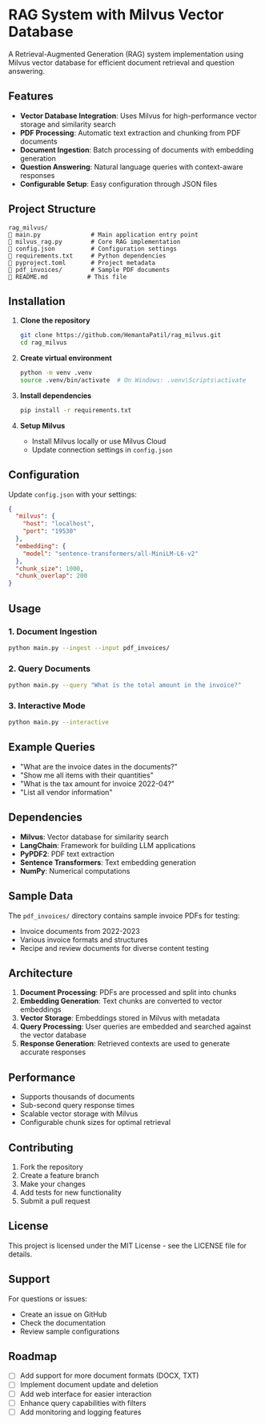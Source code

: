 # RAG System with Milvus Vector Database

A Retrieval-Augmented Generation (RAG) system implementation using Milvus vector database for efficient document retrieval and question answering.

## Features

- **Vector Database Integration**: Uses Milvus for high-performance vector storage and similarity search
- **PDF Processing**: Automatic text extraction and chunking from PDF documents
- **Document Ingestion**: Batch processing of documents with embedding generation
- **Question Answering**: Natural language queries with context-aware responses
- **Configurable Setup**: Easy configuration through JSON files

## Project Structure

```
rag_milvus/
   main.py              # Main application entry point
   milvus_rag.py        # Core RAG implementation
   config.json          # Configuration settings
   requirements.txt     # Python dependencies
   pyproject.toml       # Project metadata
   pdf_invoices/        # Sample PDF documents
   README.md           # This file
```

## Installation

1. **Clone the repository**
   ```bash
   git clone https://github.com/HemantaPatil/rag_milvus.git
   cd rag_milvus
   ```

2. **Create virtual environment**
   ```bash
   python -m venv .venv
   source .venv/bin/activate  # On Windows: .venv\Scripts\activate
   ```

3. **Install dependencies**
   ```bash
   pip install -r requirements.txt
   ```

4. **Setup Milvus**
   - Install Milvus locally or use Milvus Cloud
   - Update connection settings in `config.json`

## Configuration

Update `config.json` with your settings:

```json
{
  "milvus": {
    "host": "localhost",
    "port": "19530"
  },
  "embedding": {
    "model": "sentence-transformers/all-MiniLM-L6-v2"
  },
  "chunk_size": 1000,
  "chunk_overlap": 200
}
```

## Usage

### 1. Document Ingestion
```bash
python main.py --ingest --input pdf_invoices/
```

### 2. Query Documents
```bash
python main.py --query "What is the total amount in the invoice?"
```

### 3. Interactive Mode
```bash
python main.py --interactive
```

## Example Queries

- "What are the invoice dates in the documents?"
- "Show me all items with their quantities"
- "What is the tax amount for invoice 2022-04?"
- "List all vendor information"

## Dependencies

- **Milvus**: Vector database for similarity search
- **LangChain**: Framework for building LLM applications
- **PyPDF2**: PDF text extraction
- **Sentence Transformers**: Text embedding generation
- **NumPy**: Numerical computations

## Sample Data

The `pdf_invoices/` directory contains sample invoice PDFs for testing:
- Invoice documents from 2022-2023
- Various invoice formats and structures
- Recipe and review documents for diverse content testing

## Architecture

1. **Document Processing**: PDFs are processed and split into chunks
2. **Embedding Generation**: Text chunks are converted to vector embeddings
3. **Vector Storage**: Embeddings stored in Milvus with metadata
4. **Query Processing**: User queries are embedded and searched against the vector database
5. **Response Generation**: Retrieved contexts are used to generate accurate responses

## Performance

- Supports thousands of documents
- Sub-second query response times
- Scalable vector storage with Milvus
- Configurable chunk sizes for optimal retrieval

## Contributing

1. Fork the repository
2. Create a feature branch
3. Make your changes
4. Add tests for new functionality
5. Submit a pull request

## License

This project is licensed under the MIT License - see the LICENSE file for details.

## Support

For questions or issues:
- Create an issue on GitHub
- Check the documentation
- Review sample configurations

## Roadmap

- [ ] Add support for more document formats (DOCX, TXT)
- [ ] Implement document update and deletion
- [ ] Add web interface for easier interaction
- [ ] Enhance query capabilities with filters
- [ ] Add monitoring and logging features